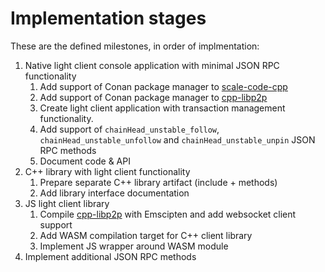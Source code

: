 # Implementation stages

These are the defined milestones, in order of implmentation:

1. Native light client console application with minimal JSON RPC functionality
    1. Add support of Conan package manager to [scale-code-cpp](https://github.com/soramitsu/scale-codec-cpp)
    2. Add support of Conan package manager to [cpp-libp2p](https://github.com/libp2p/cpp-libp2p)
    3. Create light client application with transaction management functionality.
    4. Add support of `chainHead_unstable_follow`, `chainHead_unstable_unfollow` and `chainHead_unstable_unpin` JSON RPC methods
    5. Document code & API
2. C++ library with light client functionality
    1. Prepare separate C++ library artifact (include + methods)
    2. Add library interface documentation
3. JS light client library
    1. Compile  [cpp-libp2p](https://github.com/libp2p/cpp-libp2p) with Emscipten and add websocket client support
    2. Add WASM compilation target for C++ client library
    3. Implement JS wrapper around WASM module
4. Implement additional JSON RPC methods
